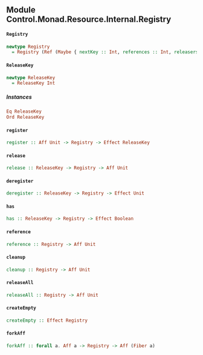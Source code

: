 ## Module Control.Monad.Resource.Internal.Registry

#### `Registry`

``` purescript
newtype Registry
  = Registry (Ref (Maybe { nextKey :: Int, references :: Int, releasers :: Map Int (Aff Unit) }))
```

#### `ReleaseKey`

``` purescript
newtype ReleaseKey
  = ReleaseKey Int
```

##### Instances
``` purescript
Eq ReleaseKey
Ord ReleaseKey
```

#### `register`

``` purescript
register :: Aff Unit -> Registry -> Effect ReleaseKey
```

#### `release`

``` purescript
release :: ReleaseKey -> Registry -> Aff Unit
```

#### `deregister`

``` purescript
deregister :: ReleaseKey -> Registry -> Effect Unit
```

#### `has`

``` purescript
has :: ReleaseKey -> Registry -> Effect Boolean
```

#### `reference`

``` purescript
reference :: Registry -> Aff Unit
```

#### `cleanup`

``` purescript
cleanup :: Registry -> Aff Unit
```

#### `releaseAll`

``` purescript
releaseAll :: Registry -> Aff Unit
```

#### `createEmpty`

``` purescript
createEmpty :: Effect Registry
```

#### `forkAff`

``` purescript
forkAff :: forall a. Aff a -> Registry -> Aff (Fiber a)
```



